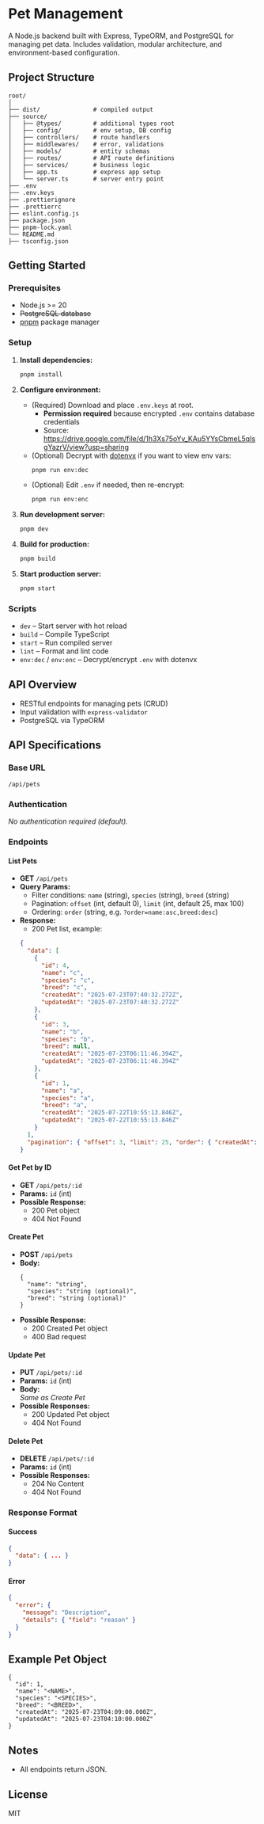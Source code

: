 # Pet Management

A Node.js backend built with Express, TypeORM, and PostgreSQL for managing pet data.
Includes validation, modular architecture, and environment-based configuration.

## Project Structure

```
root/
│
├── dist/               # compiled output
├── source/
│   ├── @types/         # additional types root
│   ├── config/         # env setup, DB config
│   ├── controllers/    # route handlers
│   ├── middlewares/    # error, validations
│   ├── models/         # entity schemas
│   ├── routes/         # API route definitions
│   ├── services/       # business logic
│   ├── app.ts          # express app setup
│   └── server.ts       # server entry point
├── .env
├── .env.keys
├── .prettierignore
├── .prettierrc
├── eslint.config.js
├── package.json
├── pnpm-lock.yaml
└── README.md
├── tsconfig.json
```

## Getting Started

### Prerequisites

- Node.js >= 20
- ~~PostgreSQL database~~
- [pnpm](https://pnpm.io/) package manager

### Setup

1. **Install dependencies:**

   ```sh
   pnpm install
   ```

2. **Configure environment:**
   - (Required) Download and place `.env.keys` at root.
     - **Permission required** because encrypted `.env` contains database credentials
     - Source: https://drive.google.com/file/d/1h3Xs75oYv_KAu5YYsCbmeL5qIsgYazrV/view?usp=sharing
   - (Optional) Decrypt with [dotenvx](https://dotenvx.com/) if you want to view env vars:
     ```sh
     pnpm run env:dec
     ```
   - (Optional) Edit `.env` if needed, then re-encrypt:
     ```sh
     pnpm run env:enc
     ```

3. **Run development server:**

   ```sh
   pnpm dev
   ```

4. **Build for production:**

   ```sh
   pnpm build
   ```

5. **Start production server:**
   ```sh
   pnpm start
   ```

### Scripts

- `dev` – Start server with hot reload
- `build` – Compile TypeScript
- `start` – Run compiled server
- `lint` – Format and lint code
- `env:dec` / `env:enc` – Decrypt/encrypt `.env` with dotenvx

## API Overview

- RESTful endpoints for managing pets (CRUD)
- Input validation with `express-validator`
- PostgreSQL via TypeORM

## API Specifications

### Base URL

```
/api/pets
```

### Authentication

_No authentication required (default)._

### Endpoints

#### List Pets

- **GET** `/api/pets`
- **Query Params:**
  - Filter conditions: `name` (string), `species` (string), `breed` (string)
  - Pagination: `offset` (int, default 0), `limit` (int, default 25, max 100)
  - Ordering: `order` (string, e.g. `?order=name:asc,breed:desc`)
- **Response:**
  - 200 Pet list, example:
  ```json
  {
    "data": [
      {
        "id": 4,
        "name": "c",
        "species": "c",
        "breed": "c",
        "createdAt": "2025-07-23T07:40:32.272Z",
        "updatedAt": "2025-07-23T07:40:32.272Z"
      },
      {
        "id": 3,
        "name": "b",
        "species": "b",
        "breed": null,
        "createdAt": "2025-07-23T06:11:46.394Z",
        "updatedAt": "2025-07-23T06:11:46.394Z"
      },
      {
        "id": 1,
        "name": "a",
        "species": "a",
        "breed": "a",
        "createdAt": "2025-07-22T10:55:13.846Z",
        "updatedAt": "2025-07-22T10:55:13.846Z"
      }
    ],
    "pagination": { "offset": 3, "limit": 25, "order": { "createdAt": "desc" }, "total": 6 }
  }
  ```

#### Get Pet by ID

- **GET** `/api/pets/:id`
- **Params:** `id` (int)
- **Possible Response:**
  - 200 Pet object
  - 404 Not Found

#### Create Pet

- **POST** `/api/pets`
- **Body:**
  ```
  {
    "name": "string",
    "species": "string (optional)",
    "breed": "string (optional)"
  }
  ```
- **Possible Response:**
  - 200 Created Pet object
  - 400 Bad request

#### Update Pet

- **PUT** `/api/pets/:id`
- **Params:** `id` (int)
- **Body:**  
  _Same as Create Pet_
- **Possible Responses:**
  - 200 Updated Pet object
  - 404 Not Found

#### Delete Pet

- **DELETE** `/api/pets/:id`
- **Params:** `id` (int)
- **Possible Responses:**
  - 204 No Content
  - 404 Not Found

### Response Format

#### Success

```json
{
  "data": { ... }
}
```

#### Error

```json
{
  "error": {
    "message": "Description",
    "details": { "field": "reason" }
  }
}
```

## Example Pet Object

```
{
  "id": 1,
  "name": "<NAME>",
  "species": "<SPECIES>",
  "breed": "<BREED>",
  "createdAt": "2025-07-23T04:09:00.000Z",
  "updatedAt": "2025-07-23T04:10:00.000Z"
}
```

## Notes

- All endpoints return JSON.

## License

MIT
